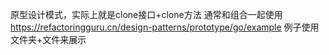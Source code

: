 原型设计模式，实际上就是clone接口+clone方法 通常和组合一起使用
https://refactoringguru.cn/design-patterns/prototype/go/example
例子使用 文件夹+文件来展示